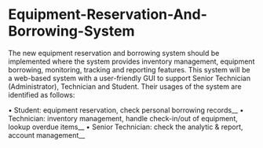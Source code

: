 # Equipment-Reservation-And-Borrowing-System
The new equipment reservation and borrowing system should be implemented where the system provides
inventory management, equipment borrowing, monitoring, tracking and reporting features. This system will
be a web-based system with a user-friendly GUI to support Senior Technician (Administrator), Technician
and Student. Their usages of the system are identified as follows:

• Student: equipment reservation, check personal borrowing records__
• Technician: inventory management, handle check-in/out of equipment, lookup overdue items__
• Senior Technician: check the analytic & report, account management__
